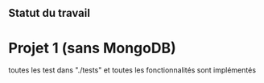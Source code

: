 ## Statut du travail

# Projet 1 (sans MongoDB)
toutes les test dans "./tests" et toutes les fonctionnalités sont implémentés
